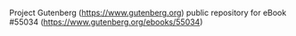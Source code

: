 Project Gutenberg (https://www.gutenberg.org) public repository for
eBook #55034 (https://www.gutenberg.org/ebooks/55034)
